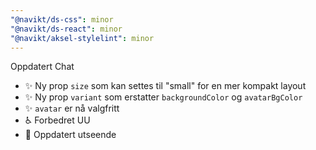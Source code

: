 ```yaml
---
"@navikt/ds-css": minor
"@navikt/ds-react": minor
"@navikt/aksel-stylelint": minor
---
```


Oppdatert Chat

- :sparkles: Ny prop `size` som kan settes til "small" for en mer kompakt layout
- :sparkles: Ny prop `variant` som erstatter `backgroundColor` og `avatarBgColor`
- :sparkles: `avatar` er nå valgfritt
- :wheelchair: Forbedret UU
- :lipstick: Oppdatert utseende
